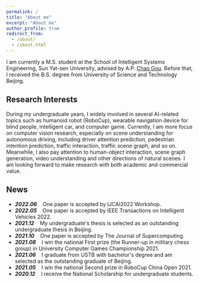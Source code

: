 ```yaml
---
permalink: /
title: "About me"
excerpt: "About me"
author_profile: true
redirect_from: 
  - /about/
  - /about.html
---
```


I am currently a M.S. student at the School of Intelligent Systems Engineering, Sun Yat-sen University, advised by A.P. [Chao Gou](https://chaogou.github.io/). Before that, I received the B.S. degree from University of Science and Technology Beijing.

Research Interests
------
During my undergraduate years, I widely involved in several AI-related topics such as humanoid robot (RoboCup), wearable navigation device for blind people, intelligent car, and computer game. Currently, I am more focus on computer vision research, especially on scene understanding for autonomous driving, including driver attention prediction, pedestrian intention prediction, traffic interaction, traffic scene graph, and so on. Meanwhile, I also pay attention to human-object interaction, scene graph generation, video understanding and other directions of natural scenes. I am looking forward to make research with both academic and commercial value.

News
------
* ***2022.06*** $~~$ One paper is accepted by IJCAI2022 Workshop.
* ***2022.05*** $~~$ One paper is accepted by IEEE Transactions on Intelligent Vehicles 2022.
* ***2021.12*** $~~$ My undergraduate's thesis is selected as an outstanding undergraduate thesis in Beijing. 
* ***2021.10*** $~~$ One paper is accepted by The Journal of Supercomputing.
* ***2021.08*** $~~$ I win the national First prize (the Runner-up in military chess group) in University Computer Games Championship 2021.
* ***2021.06*** $~~$ I graduate from USTB with bachelor's degree and 
am selected as the outstanding graduate of Beijing.
* ***2021.05*** $~~$ I win the national Second prize in RoboCup China Open 2021.
* ***2020.12*** $~~$ I receive the National Scholarship for undergraduate students.
<br>
